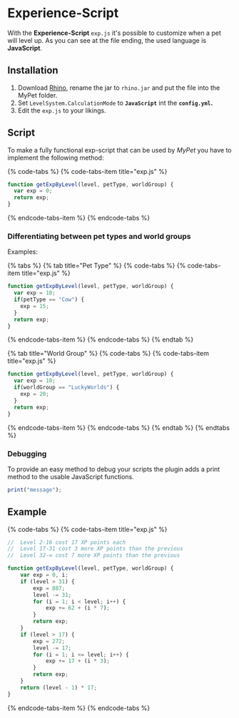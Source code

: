 # Experience-Script

With the **Experience-Script** `exp.js` it's possible to customize when a pet will level up. As you can see at the file ending, the used language is **JavaScript**.

## Installation

1. Download [Rhino](https://developer.mozilla.org/en-US/docs/Mozilla/Projects/Rhino/Download_Rhino), rename the jar to `rhino.jar` and put the file into the MyPet folder.
2. Set `LevelSystem.CalculationMode` to **`JavaScript`** int the **`config.yml`.**
3. Edit the `exp.js` to your likings.

## Script

To make a fully functional exp-script that can be used by _MyPet_ you have to implement the following method:

{% code-tabs %}
{% code-tabs-item title="exp.js" %}
```javascript
function getExpByLevel(level, petType, worldGroup) {
  var exp = 0;
  return exp;
}
```
{% endcode-tabs-item %}
{% endcode-tabs %}

### **Differentiating between pet types and world groups**

Examples:

{% tabs %}
{% tab title="Pet Type" %}
{% code-tabs %}
{% code-tabs-item title="exp.js" %}
```javascript
function getExpByLevel(level, petType, worldGroup) {
  var exp = 10;
  if(petType == "Cow") {
    exp = 15;
  }
  return exp;
}
```
{% endcode-tabs-item %}
{% endcode-tabs %}
{% endtab %}

{% tab title="World Group" %}
{% code-tabs %}
{% code-tabs-item title="exp.js" %}
```javascript
function getExpByLevel(level, petType, worldGroup) {
  var exp = 10;
  if(worldGroup == "LuckyWorlds") {
    exp = 20;
  }
  return exp;
}
```
{% endcode-tabs-item %}
{% endcode-tabs %}
{% endtab %}
{% endtabs %}

### Debugging

To provide an easy method to debug your scripts the plugin adds a print method to the usable JavaScript functions.

```javascript
print("message");
```

## Example

{% code-tabs %}
{% code-tabs-item title="exp.js" %}
```javascript
//  Level 2-16 cost 17 XP points each
//  Level 17-31 cost 3 more XP points than the previous
//  Level 32-∞ cost 7 more XP points than the previous

function getExpByLevel(level, petType, worldGroup) {
    var exp = 0, i;
    if (level > 31) {
        exp = 887;
        level -= 31;
        for (i = 1; i < level; i++) {
            exp += 62 + (i * 7);
        }
        return exp;
    }
    if (level > 17) {
        exp = 272;
        level -= 17;
        for (i = 1; i <= level; i++) {
            exp += 17 + (i * 3);
        }
        return exp;
    }
    return (level - 1) * 17;
}
```
{% endcode-tabs-item %}
{% endcode-tabs %}

